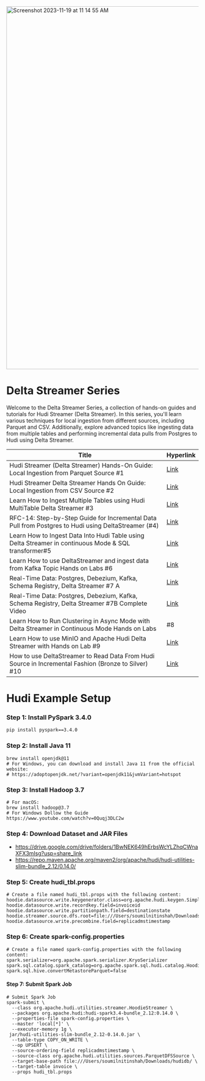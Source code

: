 

<img width="952" alt="Screenshot 2023-11-19 at 11 14 55 AM" src="https://github.com/soumilshah1995/apache-hudi-delta-streamer-labs/assets/39345855/80dfe3d2-a11b-4d47-8c67-6f05c5259a54">

# Delta Streamer Series

Welcome to the Delta Streamer Series, a collection of hands-on guides and tutorials for Hudi Streamer (Delta Streamer). In this series, you'll learn various techniques for local ingestion from different sources, including Parquet and CSV. Additionally, explore advanced topics like ingesting data from multiple tables and performing incremental data pulls from Postgres to Hudi using Delta Streamer.

| Title                                                                                                                     | Hyperlink                                |
|---------------------------------------------------------------------------------------------------------------------------|------------------------------------------|
| Hudi Streamer (Delta Streamer) Hands-On Guide: Local Ingestion from Parquet Source #1                                  | [Link](https://www.youtube.com/watch?v=s42-mGktIpg)     |
| Hudi Streamer Delta Streamer Hands On Guide: Local Ingestion from CSV Source #2                                           | [Link](https://www.youtube.com/watch?v=z1NAmGGHbHU)     |
| Learn How to Ingest Multiple Tables using Hudi MultiTable Delta Streamer #3                                              | [Link](https://www.youtube.com/watch?v=mfGb38TQmDY)     |
| RFC-14: Step-by-Step Guide for Incremental Data Pull from Postgres to Hudi using DeltaStreamer (#4)                      | [Link](https://www.youtube.com/watch?v=kqQ0SVwfBig)     |
| Learn How to Ingest Data Into Hudi Table using Delta Streamer in continuous Mode & SQL transformer#5                      | [Link](https://www.youtube.com/watch?v=QVTSKf24heU)     |
| Learn How to use DeltaStreamer and ingest data from Kafka Topic Hands on Labs #6                                          | [Link](https://www.youtube.com/watch?v=uoIpw8lTBV0)     |
| Real-Time Data: Postgres, Debezium, Kafka, Schema Registry, Delta Streamer #7 A                                             | [Link](https://www.youtube.com/watch?v=gypBM9Jpj9I)     |
| Real-Time Data: Postgres, Debezium, Kafka, Schema Registry, Delta Streamer #7B Complete Video                             | [Link](https://www.youtube.com/watch?v=GIs-Y1VYIY8)     |
| Learn How to Run Clustering in Async Mode with Delta Streamer in Continuous Mode  Hands on Labs |#8                       | [Link](https://www.youtube.com/watch?v=7WP4bxj_P3s)     |
| Learn How to use MinIO and Apache Hudi Delta Streamer with Hands on Lab #9                                                 | [Link](https://www.youtube.com/watch?v=bPR17-wvIXI)     |
| How to use DeltaStreamer to Read Data From Hudi Source in Incremental Fashion (Bronze to Silver) #10                      | [Link](https://www.youtube.com/watch?v=MDULTzOmQFA)     |




# Hudi Example Setup

### Step 1: Install PySpark 3.4.0

```bash
pip install pyspark==3.4.0
```

### Step 2: Install Java 11

```
brew install openjdk@11
# For Windows, you can download and install Java 11 from the official website:
# https://adoptopenjdk.net/?variant=openjdk11&jvmVariant=hotspot
```

### Step 3: Install Hadoop 3.7
```
# For macOS:
brew install hadoop@3.7
# For Windows Dollow the Guide
https://www.youtube.com/watch?v=0Quqj3DLC2w
```

### Step 4: Download Dataset and JAR Files
* https://drive.google.com/drive/folders/1BwNEK649hErbsWcYLZhqCWnaXFX3mIsg?usp=share_link
* https://repo.maven.apache.org/maven2/org/apache/hudi/hudi-utilities-slim-bundle_2.12/0.14.0/

### Step 5: Create hudi_tbl.props
```
# Create a file named hudi_tbl.props with the following content:
hoodie.datasource.write.keygenerator.class=org.apache.hudi.keygen.SimpleKeyGenerator
hoodie.datasource.write.recordkey.field=invoiceid
hoodie.datasource.write.partitionpath.field=destinationstate
hoodie.streamer.source.dfs.root=file:///Users/soumilnitinshah/Downloads/sampledata/
hoodie.datasource.write.precombine.field=replicadmstimestamp
```

### Step 6: Create spark-config.properties
```
# Create a file named spark-config.properties with the following content:
spark.serializer=org.apache.spark.serializer.KryoSerializer
spark.sql.catalog.spark_catalog=org.apache.spark.sql.hudi.catalog.HoodieCatalog
spark.sql.hive.convertMetastoreParquet=false
```

#### Step 7: Submit Spark Job
```
# Submit Spark Job
spark-submit \
  --class org.apache.hudi.utilities.streamer.HoodieStreamer \
  --packages org.apache.hudi:hudi-spark3.4-bundle_2.12:0.14.0 \
  --properties-file spark-config.properties \
  --master 'local[*]' \
  --executor-memory 1g \
 jar/hudi-utilities-slim-bundle_2.12-0.14.0.jar \
  --table-type COPY_ON_WRITE \
  --op UPSERT \
  --source-ordering-field replicadmstimestamp \
  --source-class org.apache.hudi.utilities.sources.ParquetDFSSource \
  --target-base-path file:///Users/soumilnitinshah/Downloads/hudidb/ \
  --target-table invoice \
  --props hudi_tbl.props

```
